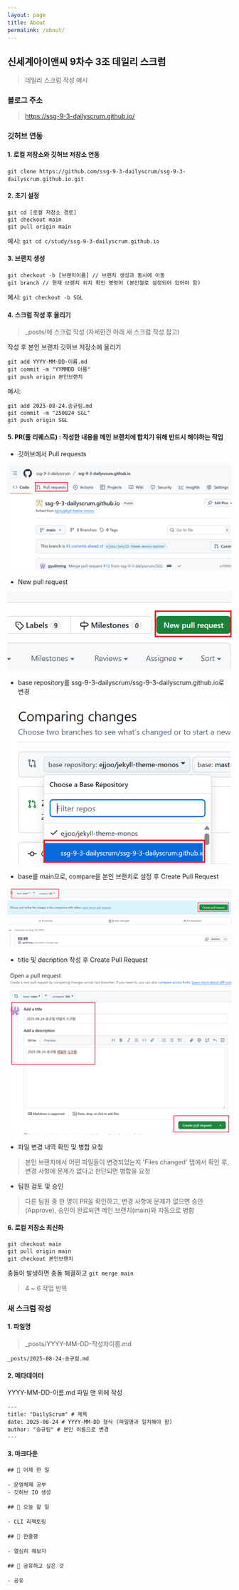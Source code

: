 ```yaml
---
layout: page
title: About
permalink: /about/
---
```



## 신세계아이앤씨 9차수 3조 데일리 스크럼
> 데일리 스크럼 작성 예시


### 블로그 주소
> https://ssg-9-3-dailyscrum.github.io/


### 깃허브 연동
#### 1. 로컬 저장소와 깃허브 저장소 연동

`git clone https://github.com/ssg-9-3-dailyscrum/ssg-9-3-dailyscrum.github.io.git`


#### 2. 초기 설정

```
git cd [로컬 저장소 경로]  
git checkout main
git pull origin main
```
예시:
`git cd c/study/ssg-9-3-dailyscrum.github.io`


#### 3. 브랜치 생성

```
git checkout -b [브랜치이름] // 브랜치 생성과 동시에 이동
git branch // 현재 브랜치 위치 확인 명령어 (본인껄로 설정되어 있어야 함)
```
예시:
`git checkout -b SGL`


#### 4. 스크럼 작성 후 올리기
> _posts/에 스크럼 작성 (자세한건 아래 새 스크럼 작성 참고)

작성 후 본인 브랜치 깃허브 저장소에 올리기
```
git add YYYY-MM-DD-이름.md
git commit -m "YYMMDD 이름"
git push origin 본인브랜치
```
예시:
```
git add 2025-08-24.송규림.md
git commit -m "250824 SGL"
git push origin SGL
```


#### 5. PR(풀 리퀘스트) : 작성한 내용을 메인 브랜치에 합치기 위해 반드시 해야하는 작업
- 깃허브에서 Pull requests

![alt text](/public/img/screenshot-1.png)

- New pull request 

![alt text](/public/img/screenshot-2.png)

- base repository를 ssg-9-3-dailyscrum/ssg-9-3-dailyscrum.github.io로 변경

![alt text](/public/img/screenshot-3.png)

- base를 main으로, compare을 본인 브랜치로 설정 후 Create Pull Request

![alt text](/public/img/screenshot-4.png)

- title 및 decription 작성 후 Create Pull Request

![alt text](/public/img/screenshot-5.png)

- 파일 변경 내역 확인 및 병합 요청

> 본인 브랜치에서 어떤 파일들이 변경되었는지 'Files changed' 탭에서 확인 후, 변경 사항에 문제가 없다고 판단되면 병합을 요청

- 팀원 검토 및 승인

> 다른 팀원 중 한 명이 PR을 확인하고, 변경 사항에 문제가 없으면 승인(Approve), 승인이 완료되면 메인 브랜치(main)와 자동으로 병합


#### 6. 로컬 저장소 최신화
```
git checkout main
git pull origin main
git checkout 본인브랜치
```
충돌이 발생하면 충돌 해결하고 `git merge main`


> 4 ~ 6 작업 반복

### 새 스크럼 작성

#### 1. 파일명
> _posts/YYYY-MM-DD-작성자이름.md

`_posts/2025-08-24-송규림.md`

#### 2. 메타데이터
YYYY-MM-DD-이름.md 파일 맨 위에 작성
```
---
title: "DailyScrum" # 제목
date: 2025-08-24 # YYYY-MM-DD 형식 (파일명과 일치해야 함)
author: "송규림" # 본인 이름으로 변경
---
```
#### 3. 마크다운
```
## 📝 어제 한 일

- 운영체제 공부
- 깃허브 IO 생성

## 🎯 오늘 할 일

- CLI 리팩토링

## 💭 한줄평

- 열심히 해보자

## 🔗 공유하고 싶은 것

- 공유
```


